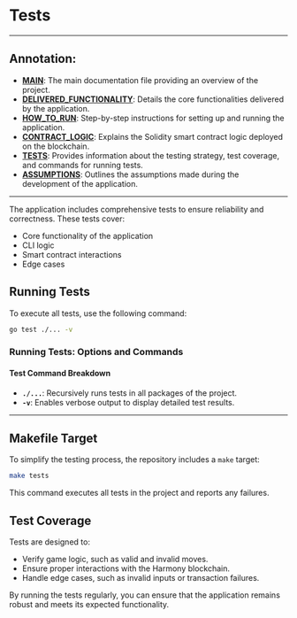 # Tests

---
## Annotation:

- **[MAIN](../README.md)**: The main documentation file providing an overview of the project.
- **[DELIVERED_FUNCTIONALITY](./DELIVERED_FUNCTIONALITY.md)**: Details the core functionalities delivered by the application.
- **[HOW_TO_RUN](./HOW_TO_RUN.md)**: Step-by-step instructions for setting up and running the application.
- **[CONTRACT_LOGIC](./CONTRACT_LOGIC.md)**: Explains the Solidity smart contract logic deployed on the blockchain.
- **[TESTS](./TESTS.md)**: Provides information about the testing strategy, test coverage, and commands for running tests.
- **[ASSUMPTIONS](./ASSUMPTIONS.md)**: Outlines the assumptions made during the development of the application.
---

The application includes comprehensive tests to ensure reliability and correctness. These tests cover:

- Core functionality of the application
- CLI logic
- Smart contract interactions
- Edge cases

## Running Tests

To execute all tests, use the following command:

```bash
go test ./... -v
```

### Running Tests: Options and Commands

#### Test Command Breakdown
- **`./...`**: Recursively runs tests in all packages of the project.
- **`-v`**: Enables verbose output to display detailed test results.

---

## Makefile Target

To simplify the testing process, the repository includes a `make` target:

```bash
make tests
```

This command executes all tests in the project and reports any failures.

## Test Coverage

Tests are designed to:

-   Verify game logic, such as valid and invalid moves.
-   Ensure proper interactions with the Harmony blockchain.
-   Handle edge cases, such as invalid inputs or transaction failures.

By running the tests regularly, you can ensure that the application remains robust and meets its expected functionality.
